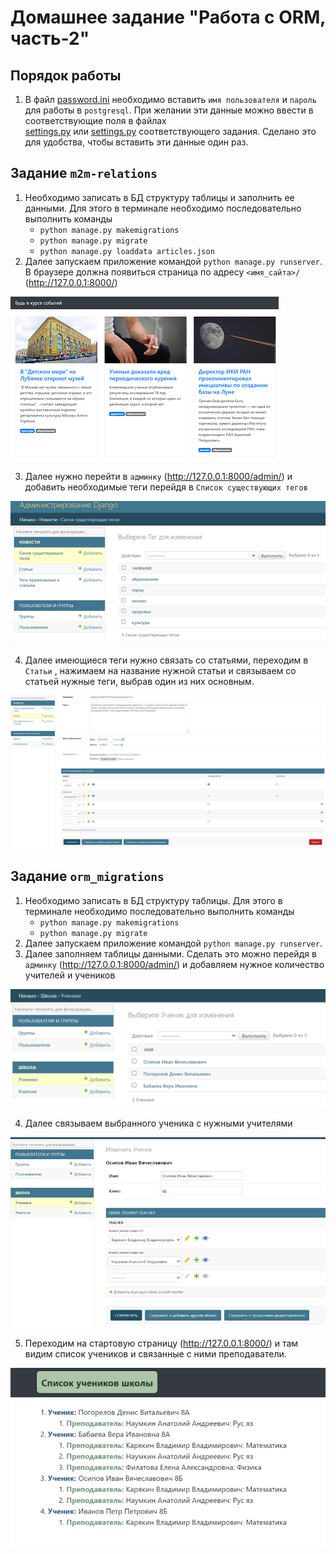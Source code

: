 # Домашнее задание "Работа с ORM, часть-2"

## Порядок работы

1. В файл [password.ini](password.ini) необходимо вставить 
`имя пользователя` и `пароль` для работы в `postgresql`. При желании эти данные 
можно ввести в соответствующие поля в файлах  
[settings.py](orm_migrations%2Fwebsite%2Fsettings.py) или 
[settings.py](m2m-relations%2Fwebsite%2Fsettings.py) соответствующего задания.
Сделано это для удобства, чтобы вставить эти данные один раз.

## Задание `m2m-relations`

1. Необходимо записать в БД структуру таблицы и заполнить ее данными. 
Для этого в терминале необходимо последовательно выполнить команды
   * `python manage.py makemigrations`
   * `python manage.py migrate`
   * `python manage.py loaddata articles.json`
2. Далее запускаем приложение командой `python manage.py runserver`. 
В браузере должна появиться страница по адресу `<имя_сайта>/` (http://127.0.0.1:8000/)

![2024-04-20_01-54-31.png](m2m-relations/media/2024-04-20_01-54-31.png)

3. Далее нужно перейти в `админку` (http://127.0.0.1:8000/admin/) и добавить необходимые теги
перейдя в `Список существующих тегов`

![2024-04-20_02-03-36.png](m2m-relations/media/2024-04-20_02-03-36.png)

4. Далее имеющиеся теги нужно связать со статьями, переходим в `Статьи` , нажимаем на
название нужной статьи и связываем со статьей нужные теги, выбрав один из них основным.

![2024-04-20_02-11-16.png](m2m-relations/media/2024-04-20_02-11-16.png)

## Задание `orm_migrations`

1. Необходимо записать в БД структуру таблицы. 
Для этого в терминале необходимо последовательно выполнить команды
   * `python manage.py makemigrations`
   * `python manage.py migrate`
2. Далее запускаем приложение командой `python manage.py runserver`.
3. Далее заполняем таблицы данными. Сделать это можно перейдя в `админку`
(http://127.0.0.1:8000/admin/) и добавляем нужное количество учителей и
учеников

![2024-04-20_02-27-24.png](orm_migrations/media/2024-04-20_02-27-24.png)

4. Далее связываем выбранного ученика с нужными учителями

![2024-04-20_02-31-15.png](orm_migrations/media/2024-04-20_02-31-15.png)

5. Переходим на стартовую страницу (http://127.0.0.1:8000/) и там 
видим список учеников и связанные с ними преподаватели.

![2024-04-20_02-43-04.png](orm_migrations/media/2024-04-20_02-43-04.png)



